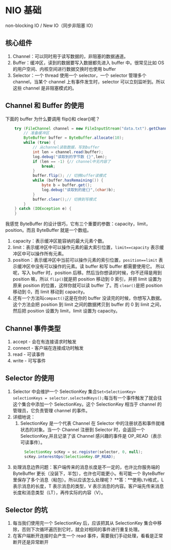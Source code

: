 # NIO 基础

non-blocking IO / New IO（同步非阻塞 IO）

## 核心组件

1. Channel：可以同时用于读写数据的，非阻塞的数据通道。
2. Buffer：缓冲区，读到的数据要写入数据都先进入 buffer 中。很常见比如 OS 的用户空间、内核空间进行数据交换时也使用 buffer
3. Selector：一个 thread 使用一个 selector，一个 selector 管理多个 channel，当某个 channel 上有事件发生时，selector 可以立刻监听到。所以这些 channel 是非阻塞模式的。

## Channel 和 Buffer 的使用

下面的 buffer 为什么要调用 flip()和 clear()呢？

```java
    try (FileChannel channel = new FileInputStream("data.txt").getChannel()) {
        // 准备缓冲区
        ByteBuffer buffer = ByteBuffer.allocate(10);
        while (true) {
            // 从channel读取数据，写到buffer
            int len = channel.read(buffer);
            log.debug("读取到的字节数 {}",len);
            if (len == -1) {// channel中无内容了
                break;
            }
            buffer.flip(); // 切换buffer读模式
            while (buffer.hasRemaining()) {
                byte b = buffer.get();
                log.debug("读取到的是{}",(char)b);
            }
            buffer.clear();// 切换到写模式
        }
    } catch (IOException e) {
    }
```

我感觉 ByteBuffer 的设计很巧，它有三个重要的参数：capacity，limit，position。而且 ByteBuffer 就是一个数组。

1. capacity：表示缓冲区能容纳的最大元素个数。
2. limit：表示缓冲区中可以操作元素的最大索引位置，`limit==capacity` 表示缓冲区中可以操作所有元素。
3. position：表示缓冲区中当前可以操作元素的索引位置，`position==limit` 表示缓冲区中没有可以操作的元素。读 buffer 和写 buffer 都需要使用它。
   所以呢，写入 buffer 时，position 后移。然后当你想读的时候，你不还得是用到 position 嘛，所以 `flip()`就是把 position 移动到 0 索引，并把 limit 设置为原来 position 的位置，这样你就可以读 buffer 了。而 `clear()`是把 position 移动到 0，而 limit 移动到 capacity。
4. 还有一个方法叫`compact()`这是在你的 buffer 没读完的时候，你想写入数据。这个方法会把 position 到 limit 之间的数据拷贝到 buffer 的 0 到 limit 之间，然后把 position 设置为 limit，limit 设置为 capacity。

## Channel 事件类型

1. accept - 会在有连接请求时触发
2. connect - 客户端在连接成功时触发
3. read - 可读事件
4. write - 可写事件

## Selector 的使用

1. Selector 中会维护一个 SelectionKey 集合`Set<SelectionKey> selectionKeys = selector.selectedKeys();`每当有一个事件触发了就会往这个集合中添加一个 SelectionKey。这个 SelectionKey 相当于 channel 的管理员，它负责管理 channel 的事件。
2. 详细地说：
   1. SelectionKey 是一个代表 Channel 在 Selector 中的注册状态和事件就绪状态的对象。当一个 Channel 注册到 Selector 时，会返回一个 SelectionKey,并且记录了该 Channel 感兴趣的事件是 OP_READ（表示可读事件）。
   ```java
        SelectionKey scKey = sc.register(selector, 0, null);
        scKey.interestOps(SelectionKey.OP_READ);
   ```
3. 处理消息边界问题：客户端传来的消息长度是不一定的，也许比你服务端的 ByteBuffer 更长（没装下，半包），也许也可能更小。有可能一个 ByteBuffer 里保存了多个消息（粘包）。所以应该怎么处理呢？
   **答：**使用`LTV`格式，L 表示消息的长度，T 表示消息的类型，V 表示消息的内容。客户端先传来消息长度和消息类型（LT），再传实际的内容（V）。

## Selector 的坑

1. 每当我们使用完一个 SelectionKey 后，应该把其从 SelectionKey 集合中移除，否则下次循环遍历到它时，就会对相同的事件进行重复处理。
2. 在客户端断开连接时会产生一个 read 事件，需要我们手动处理，看看是正常断开还是异常断开
